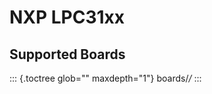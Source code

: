 NXP LPC31xx
===========

Supported Boards
----------------

::: {.toctree glob="" maxdepth="1"}
boards/*/*
:::
